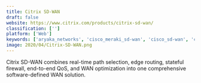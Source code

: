 ```yaml
---
title: Citrix SD-WAN
draft: false 
website: https://www.citrix.com/products/citrix-sd-wan/
classification: ['']
platform: ['Web']
keywords: ['aryaka_networks', 'cisco_meraki_sd-wan', 'cisco_sd-wan', 'cloudgenix', 'cybera_one', 'fatpipe_wan_optimization', 'fortigate_sd-wan', 'ipvpn', 'loopedge', 'mach5', 'san', 'sd-wan', 'srx_firewalls', 'steelconnect', 'steelfusion', 'steelhead-sd', 'unity_edgeconnect', 'velocloud', 'versa_cloud_ip_platform', 'wanify_sd-wan']
image: 2020/04/Citrix-SD-WAN.png
---
```

Citrix SD-WAN combines real-time path selection, edge routing, stateful firewall, end-to-end QoS, and WAN optimization into one comprehensive software-defined WAN solution.